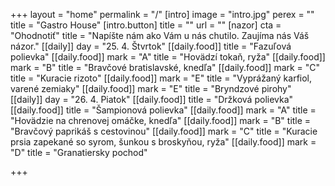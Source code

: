 +++
layout = "home"
permalink = "/"
[intro]
image = "intro.jpg"
perex = ""
title = "Gastro House"
[intro.button]
title = ""
url = ""
[nazor]
cta = "Ohodnotiť"
title = "Napíšte nám ako Vám u nás chutilo. Zaujíma nás Váš názor."
[[daily]]
day = "25. 4. Štvrtok"
[[daily.food]]
title = "Fazuľová polievka"
[[daily.food]]
mark = "A"
title = "Hovädzí tokaň, ryža"
[[daily.food]]
mark = "B"
title = "Bravčové bratislavské, knedľa"
[[daily.food]]
mark = "C"
title = "Kuracie rizoto"
[[daily.food]]
mark = "E"
title = "Vyprážaný karfiol, varené zemiaky"
[[daily.food]]
mark = "E"
title = "Bryndzové pirohy"
[[daily]]
day = "26. 4. Piatok"
[[daily.food]]
title = "Držková polievka"
[[daily.food]]
title = "Šampionová polievka"
[[daily.food]]
mark = "A"
title = "Hovädzie na chrenovej omáčke, knedľa"
[[daily.food]]
mark = "B"
title = "Bravčový paprikáš s cestovinou"
[[daily.food]]
mark = "C"
title = "Kuracie prsia zapekané so syrom, šunkou s broskyňou,  ryža"
[[daily.food]]
mark = "D"
title = "Granatiersky pochod"

+++
